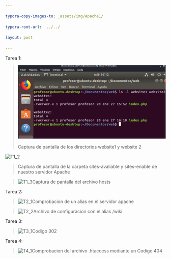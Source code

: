 ```yaml
---

typora-copy-images-to: _assets/img/Apache1/

typora-root-url:  ../../

layout: post

---
```


Tarea 1:

> ![T1_1](/_assets/img/Apache1/T1_1.png)
>
> 
>
> Captura de pantalla de los directorios website1 y website 2



![T1_2](/guillermovg-ciber/_assets/img/Apache1/T1_2.png)

> Captura de pantalla de la carpeta sites-avaliable y sites-enable de nuestro servidor Apache

> ![T1_3](/guillermovg-ciber/_assets/img/Apache1/T1_3.png)Captura de pantalla del archivo hosts

Tarea 2:



> ![T2_1](/guillermovg-ciber/_assets/img/Apache1/T2_1.png)Comprobacion de un alias en el servidor apache



> ![T2_2](/guillermovg-ciber/_assets/img/Apache1/T2_2.png)Archivo de configuracion con el alias /wiki



Tarea 3:

> ![T3_1](/guillermovg-ciber/_assets/img/Apache1/T3_1.png)Codigo 302



Tarea 4:

> ![T4_1](/guillermovg-ciber/_assets/img/Apache1/T4_1.png)Comprobacion del archivo .htaccess mediante un Codigo 404

